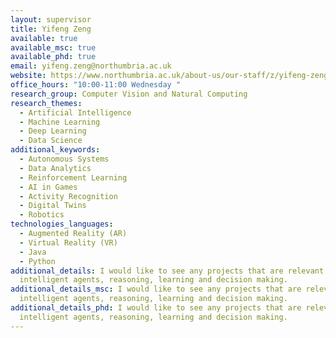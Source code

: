```yaml
---
layout: supervisor
title: Yifeng Zeng
available: true
available_msc: true
available_phd: true
email: yifeng.zeng@northumbria.ac.uk
website: https://www.northumbria.ac.uk/about-us/our-staff/z/yifeng-zeng/
office_hours: "10:00-11:00 Wednesday "
research_group: Computer Vision and Natural Computing
research_themes:
  - Artificial Intelligence
  - Machine Learning
  - Deep Learning
  - Data Science
additional_keywords:
  - Autonomous Systems
  - Data Analytics
  - Reinforcement Learning
  - AI in Games
  - Activity Recognition
  - Digital Twins
  - Robotics
technologies_languages:
  - Augmented Reality (AR)
  - Virtual Reality (VR)
  - Java
  - Python
additional_details: I would like to see any projects that are relevant to
  intelligent agents, reasoning, learning and decision making.
additional_details_msc: I would like to see any projects that are relevant to
  intelligent agents, reasoning, learning and decision making.
additional_details_phd: I would like to see any projects that are relevant to
  intelligent agents, reasoning, learning and decision making.
---
```

